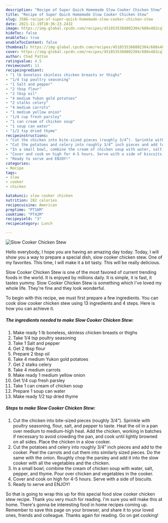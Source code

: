 ```yaml
---
description: "Recipe of Super Quick Homemade Slow Cooker Chicken Stew"
title: "Recipe of Super Quick Homemade Slow Cooker Chicken Stew"
slug: 3586-recipe-of-super-quick-homemade-slow-cooker-chicken-stew
date: 2021-11-19T10:36:23.243Z
image: https://img-global.cpcdn.com/recipes/4518535368802304/680x482cq70/slow-cooker-chicken-stew-recipe-main-photo.jpg
hideToc: false
enableToc: true
enableTocContent: false
thumbnail: https://img-global.cpcdn.com/recipes/4518535368802304/680x482cq70/slow-cooker-chicken-stew-recipe-main-photo.jpg
cover: https://img-global.cpcdn.com/recipes/4518535368802304/680x482cq70/slow-cooker-chicken-stew-recipe-main-photo.jpg
author: Chad Patton
ratingvalue: 4.5
reviewcount: 11
recipeingredient:
- "1 lb boneless skinless chicken breasts or thighs"
- "1/4 tsp poultry seasoning"
- "1 Salt and pepper"
- "2 tbsp flour"
- "2 tbsp oil"
- "4 medium Yukon gold potatoes"
- "2 stalks celery"
- "4 medium carrots"
- "1 medium yellow onion"
- "1/4 cup fresh parsley"
- "1 can cream of chicken soup"
- "1 soup can water"
- "1/2 tsp dried thyme"
recipeinstructions:
- "Cut the chicken into bite-sized pieces (roughly 3/4”). Sprinkle with poultry seasoning, flour, salt, and pepper to taste. Heat the oil in a pan over medium to medium-high heat. Add the chicken, working in batches if necessary to avoid crowding the pan, and cook until lightly browned on all sides. Place the chicken in a slow cooker."
- "Cut the potatoes and celery into roughly 3/4” inch pieces and add to the cooker. Peel the carrots and cut them into similarly sized pieces. Do the same with the onion. Roughly chop the parsley and add it into the slow cooker with all the vegetables and the chicken."
- "In a small bowl, combine the cream of chicken soup with water, salt, pepper, and thyme. Pour over chicken and vegetables in the cooker."
- "Cover and cook on high for 4-5 hours. Serve with a side of biscuits."
- "Ready to serve and ENJOY!"
categories:
- Recipe
tags:
- slow
- cooker
- chicken

katakunci: slow cooker chicken 
nutrition: 282 calories
recipecuisine: American
preptime: "PT16M"
cooktime: "PT42M"
recipeyield: "3"
recipecategory: Lunch

---
```



![Slow Cooker Chicken Stew](https://img-global.cpcdn.com/recipes/4518535368802304/680x482cq70/slow-cooker-chicken-stew-recipe-main-photo.jpg)

Hello everybody, I hope you are having an amazing day today. Today, I will show you a way to prepare a special dish, slow cooker chicken stew. One of my favorites. This time, I will make it a bit tasty. This will be really delicious.



Slow Cooker Chicken Stew is one of the most favored of current trending foods in the world. It is enjoyed by millions daily. It is simple, it is fast, it tastes yummy. Slow Cooker Chicken Stew is something which I've loved my whole life. They're fine and they look wonderful.


To begin with this recipe, we must first prepare a few ingredients. You can cook slow cooker chicken stew using 13 ingredients and 4 steps. Here is how you can achieve it.

<!--inarticleads1-->

##### The ingredients needed to make Slow Cooker Chicken Stew:

1. Make ready 1 lb boneless, skinless chicken breasts or thighs
1. Take 1/4 tsp poultry seasoning
1. Take 1 Salt and pepper
1. Get 2 tbsp flour
1. Prepare 2 tbsp oil
1. Take 4 medium Yukon gold potatoes
1. Get 2 stalks celery
1. Take 4 medium carrots
1. Make ready 1 medium yellow onion
1. Get 1/4 cup fresh parsley
1. Take 1 can cream of chicken soup
1. Prepare 1 soup can water
1. Make ready 1/2 tsp dried thyme




<!--inarticleads2-->

##### Steps to make Slow Cooker Chicken Stew:

1. Cut the chicken into bite-sized pieces (roughly 3/4”). Sprinkle with poultry seasoning, flour, salt, and pepper to taste. Heat the oil in a pan over medium to medium-high heat. Add the chicken, working in batches if necessary to avoid crowding the pan, and cook until lightly browned on all sides. Place the chicken in a slow cooker.
1. Cut the potatoes and celery into roughly 3/4” inch pieces and add to the cooker. Peel the carrots and cut them into similarly sized pieces. Do the same with the onion. Roughly chop the parsley and add it into the slow cooker with all the vegetables and the chicken.
1. In a small bowl, combine the cream of chicken soup with water, salt, pepper, and thyme. Pour over chicken and vegetables in the cooker.
1. Cover and cook on high for 4-5 hours. Serve with a side of biscuits.
1. Ready to serve and ENJOY!



So that is going to wrap this up for this special food slow cooker chicken stew recipe. Thank you very much for reading. I'm sure you will make this at home. There's gonna be interesting food in home recipes coming up. Remember to save this page on your browser, and share it to your loved ones, friends and colleague. Thanks again for reading. Go on get cooking!
